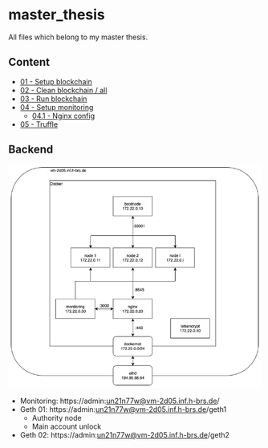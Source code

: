# master_thesis
All files which belong to my master thesis.

## Content

- [01 - Setup blockchain](./documentation/01_setup_blockchain.md)
- [02 - Clean blockchain / all](./documentation/02_clean_blockchain.md)
- [03 - Run blockchain](./documentation/03_run_blockchain.md)
- [04 - Setup monitoring](./documentation/04_setup_monitoring.md)
	- [04.1 - Nginx config](./documentation/04_1_nginx_conf.md)
- [05 - Truffle](./documentation/05_truffle.md)

## Backend

![Network plan](./documentation/images/backend.png)

- Monitoring: https://admin:un21n77w@vm-2d05.inf.h-brs.de/
- Geth 01: https://admin:un21n77w@vm-2d05.inf.h-brs.de/geth1
    - Authority node
    - Main account unlock
- Geth 02: https://admin:un21n77w@vm-2d05.inf.h-brs.de/geth2

